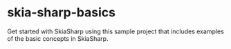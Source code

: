 # skia-sharp-basics

Get started with SkiaSharp using this sample project that includes examples of the basic concepts in SkiaSharp.
